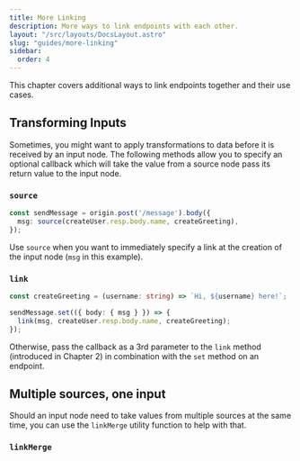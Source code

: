 ```yaml
---
title: More Linking
description: More ways to link endpoints with each other.
layout: "/src/layouts/DocsLayout.astro"
slug: "guides/more-linking"
sidebar:
  order: 4
---
```


This chapter covers additional ways to link endpoints together and their use cases.

## Transforming Inputs

Sometimes, you might want to apply transformations to data before it is received by an input node. The following methods allow you to specify an optional callback which will take the value from a source node pass its return value to the input node.

### `source`

```typescript {2}
const sendMessage = origin.post('/message').body({
  msg: source(createUser.resp.body.name, createGreeting),
});
```

Use `source` when you want to immediately specify a link at the creation of the input node (`msg` in this example).

### `link`

```typescript {4}
const createGreeting = (username: string) => `Hi, ${username} here!`;

sendMessage.set(({ body: { msg } }) => {
  link(msg, createUser.resp.body.name, createGreeting);
});
```

Otherwise, pass the callback as a 3rd parameter to the `link` method (introduced in Chapter 2) in combination with the `set` method on an endpoint.

## Multiple sources, one input

Should an input node need to take values from multiple sources at the same time, you can use the `linkMerge` utility function to help with that.

### `linkMerge`

```typescript

```